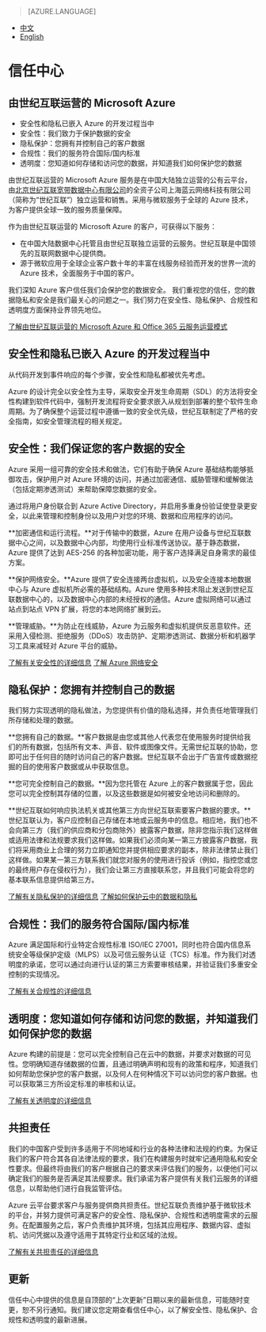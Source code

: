 > [AZURE.LANGUAGE]
- [中文](/support/trust-center/)
- [English](/support/trust-center-en/)

# 信任中心
## 由世纪互联运营的 Microsoft Azure
 
* 安全性和隐私已嵌入 Azure 的开发过程当中
* 安全性：我们致力于保护数据的安全
* 隐私保护：您拥有并控制自己的客户数据
* 合规性：我们的服务符合国际/国内标准
* 透明度：您知道如何存储和访问您的数据，并知道我们如何保护您的数据
 
 <tags ms.service="trust-center" ms.date="12/2015" wacn.date="12/2015" wacn.lang="cn"/>
 
由世纪互联运营的 Microsoft Azure 服务是在中国大陆独立运营的公有云平台，由[北京世纪互联宽带数据中心有限公司](http://www.ch.21vianet.com/)的全资子公司上海蓝云网络科技有限公司（简称为“世纪互联”）独立运营和销售。采用与微软服务于全球的 Azure 技术，为客户提供全球一致的服务质量保障。

作为由世纪互联运营的 Microsoft Azure 的客户，可获得以下服务：

* 在中国大陆数据中心托管且由世纪互联独立运营的云服务。世纪互联是中国领先的互联网数据中心提供商。
* 源于微软应用于全球企业客户数十年的丰富在线服务经验而开发的世界一流的 Azure 技术，全面服务于中国的客户。

我们深知 Azure 客户信任我们会保护您的数据安全。 我们重视您的信任，您的数据隐私和安全是我们最关心的问题之一。我们努力在安全性、隐私保护、合规性和透明度方面保持业界领先地位。

[了解由世纪互联运营的 Microsoft Azure 和 Office 365 云服务运营模式](https://wacnppe.blob.core.chinacloudapi.cn/marketing-resource/documents/Windows_Azure_and_Office_365_cloud_services_business_model_operated_by_21Vianet12.pdf)

## 安全性和隐私已嵌入 Azure 的开发过程当中

从代码开发到事件响应的每个步骤，安全性和隐私都被优先考虑。

Azure 的设计完全以安全性为主导，采取安全开发生命周期（SDL）的方法将安全性构建到软件代码中，强制开发流程将安全要求嵌入从规划到部署的整个软件生命周期。为了确保整个运营过程中遵循一致的安全优先级，世纪互联制定了严格的安全指南，如安全管理流程的相关规定。

## 安全性：我们保证您的客户数据的安全

Azure 采用一组可靠的安全技术和做法，它们有助于确保 Azure 基础结构能够抵御攻击，保护用户对 Azure 环境的访问，并通过加密通信、威胁管理和缓解做法（包括定期渗透测试）来帮助保障您数据的安全。

通过将用户身份联合到 Azure Active Directory，并启用多重身份验证使登录更安全，以此来管理和控制身份以及用户对您的环境、数据和应用程序的访问。

**加密通信和运行流程。**对于传输中的数据，Azure 在用户设备与世纪互联数据中心之间，以及数据中心内部，均使用行业标准传送协议。基于静态数据，Azure 提供了达到 AES-256 的各种加密功能，用于客户选择满足自身需求的最佳方案。

**保护网络安全。**Azure 提供了安全连接两台虚拟机，以及安全连接本地数据中心与 Azure 虚拟机所必需的基础结构。Azure 使用多种技术阻止发送到世纪互联数据中心的，以及数据中心内部的未经授权的通信。Azure 虚拟网络可以通过站点到站点 VPN 扩展，将您的本地网络扩展到云。

**管理威胁。**为防止在线威胁，Azure 为云服务和虚拟机提供反恶意软件。还采用入侵检测、拒绝服务（DDoS）攻击防护、定期渗透测试、数据分析和机器学习工具来减轻对 Azure 平台的威胁。

[了解有关安全性的详细信息](/support/trust-center/security/)
[了解 Azure 网络安全](https://wacnstorage.blob.core.chinacloudapi.cn/marketing-resource/documents/AzureNetworkSecurity_v3_Feb2015_CN_20151214.pdf)

## 隐私保护：您拥有并控制自己的数据

我们努力实现透明的隐私做法，为您提供有价值的隐私选择，并负责任地管理我们所存储和处理的数据。

**您拥有自己的数据。**客户数据是由您或其他人代表您在使用服务时提供给我们的所有数据，包括所有文本、声音、软件或图像文件。无需世纪互联的协助，您即可出于任何目的随时访问自己的客户数据。世纪互联不会出于广告宣传或数据挖掘的目的使用客户数据或从中获取信息。

**您可完全控制自己的数据。**因为您托管在 Azure 上的客户数据属于您，因此您可以完全控制其存储的位置，以及这些数据是如何被安全地访问和删除的。

**世纪互联如何响应执法机关或其他第三方向世纪互联索要客户数据的要求。**世纪互联认为，客户应控制自己存储在本地或云服务中的信息。相应地，我们也不会向第三方（我们的供应商和分包商除外）披露客户数据，除非您指示我们这样做或适用法律和法规要求我们这样做。如果我们必须向某一第三方披露客户数据，我们将采用商业上合理的努力立即通知您并提供相应要求的副本，除非法律禁止我们这样做。如果某一第三方联系我们就您对服务的使用进行投诉（例如，指控您或您的最终用户存在侵权行为），我们会让第三方直接联系您，并且我们可能会将您的基本联系信息提供给第三方。

[了解有关隐私保护的详细信息](/support/trust-center/privacy/)
[了解如何保护云中的数据和隐私](https://wacnstorage.blob.core.chinacloudapi.cn/marketing-resource/documents/Protecting_Data_and_Privacy_in_the_Cloud_CN_final20160125.pdf)

## 合规性：我们的服务符合国际/国内标准

Azure 满足国际和行业特定合规性标准 ISO/IEC 27001，同时也符合国内信息系统安全等级保护定级（MLPS）以及可信云服务认证（TCS）标准。作为我们对透明度的承诺，您可以通过向进行认证的第三方索要审核结果，并验证我们多重安全控制的实现情况。

[了解有关合规性的详细信息](/support/trust-center/compliance/)

## 透明度：您知道如何存储和访问您的数据，并知道我们如何保护您的数据

Azure 构建的前提是：您可以完全控制自己在云中的数据，并要求对数据的可见性。您明确知道存储数据的位置，且通过明确声明和现有的政策和程序，知道我们如何帮助您保护您的客户数据，以及何人在何种情况下可以访问您的客户数据。也可以获取第三方所设定标准的审核和认证。

[了解有关透明度的详细信息](/support/trust-center/transparency/)

## 共担责任

我们的中国客户受到许多适用于不同地域和行业的各种法律和法规的约束。为保证我们的客户符合其各自法律法规的要求，我们在构建服务时就牢记通用隐私和安全性要求。但最终将由我们的客户根据自己的要求来评估我们的服务，以便他们可以确定我们的服务是否满足其法规要求。我们承诺为客户提供有关我们云服务的详细信息，以帮助他们进行自我监管评估。

Azure 云平台要求客户与服务提供商共担责任。世纪互联负责维护基于微软技术的平台，并努力提供可满足客户的安全性、隐私保护、合规性和透明度需求的云服务。在配置服务之后，客户负责维护其环境，包括其应用程序、数据内容、虚拟机、访问凭据以及遵守适用于其特定行业和区域的法规。

[了解有关共担责任的详细信息](/support/shared-responsibility/)

## 更新

信任中心中提供的信息是自顶部的“上次更新”日期以来的最新信息，可能随时变更，恕不另行通知。我们建议您定期查看信任中心，以了解安全性、隐私保护、合规性和透明度的最新进展。
